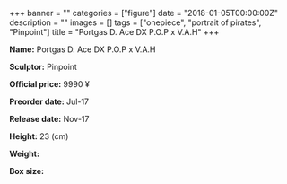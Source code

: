 +++
banner = ""
categories = ["figure"]
date = "2018-01-05T00:00:00Z"
description = ""
images = []
tags = ["onepiece", "portrait of pirates", "Pinpoint"]
title = "Portgas D. Ace DX P.O.P x V.A.H"
+++

**Name:** Portgas D. Ace DX P.O.P x V.A.H

**Sculptor:** Pinpoint

**Official price:** 9990 ¥

**Preorder date:** Jul-17

**Release date:** Nov-17

**Height:** 23 (cm)

**Weight:** 

**Box size:** 
